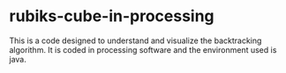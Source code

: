 # rubiks-cube-in-processing
This is a code designed to understand and visualize the backtracking algorithm.
It is coded in processing software and the environment used is java.
